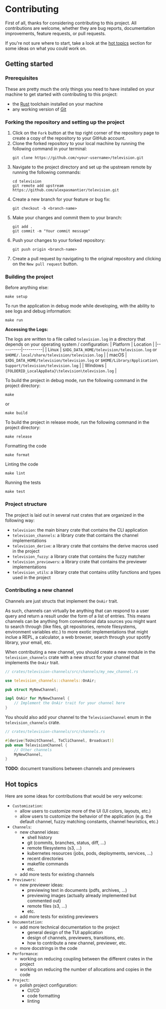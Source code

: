 # Contributing

First of all, thanks for considering contributing to this project. All contributions are welcome, whether they are bug
reports, documentation improvements, feature requests, or pull requests.

If you're not sure where to start, take a look at the [hot topics](#hot-topics) section for some ideas on what you could work on.


## Getting started
### Prerequisites
These are pretty much the only things you need to have installed on your machine to get started with contributing to
this project:
- the [Rust](https://www.rust-lang.org/tools/install) toolchain installed on your machine
- any working version of [Git](https://git-scm.com/downloads)

### Forking the repository and setting up the project
1. Click on the `Fork` button at the top right corner of the repository page to create a copy of the repository to your
   GitHub account.
2. Clone the forked repository to your local machine by running the following command in your terminal:
   ```shell
   git clone https://github.com/<your-username>/television.git
   ```
3. Navigate to the project directory and set up the upstream remote by running the following commands:
   ```shell
   cd television
   git remote add upstream https://github.com/alexpasmantier/television.git
   ```
4. Create a new branch for your feature or bug fix:
   ```shell
   git checkout -b <branch-name>
   ```
5. Make your changes and commit them to your branch:
   ```shell
   git add .
   git commit -m "Your commit message"
   ```
6. Push your changes to your forked repository:
   ```shell
   git push origin <branch-name>
   ```
7. Create a pull request by navigating to the original repository and clicking on the `New pull request` button.


### Building the project
Before anything else:
```shell
make setup
```
To run the application in debug mode while developing, with the ability to see logs and debug information:
```shell
make run
```

**Accessing the Logs:**

The logs are written to a file called `television.log` in a directory that depends on your operating system /
configuration:
| Platform | Location |
|----------|----------|
| Linux | `$XDG_DATA_HOME/television/television.log` or `$HOME/.local/share/television/television.log` |
| macOS | `$XDG_DATA_HOME/television/television.log` or `$HOME/Library/Application\ Support/television/television.log` |
| Windows | `{FOLDERID_LocalAppData}\television\television.log` |

To build the project in debug mode, run the following command in the project directory:
```shell
make
```
or
```shell
make build
```

To build the project in release mode, run the following command in the project directory:
```shell
make release
```
Formatting the code
```shell
make format
```
Linting the code
```shell
make lint
```
Running the tests
```shell
make test
```

### Project structure
The project is laid out in several rust crates that are organized in the following way:
- `television`: the main binary crate that contains the CLI application
- `television_channels`: a library crate that contains the channel implementations
- `television_derive`: a library crate that contains the derive macros used in the project
- `television_fuzzy`: a library crate that contains the fuzzy matcher
- `television_previewers`: a library crate that contains the previewer implementations
- `television_utils`: a library crate that contains utility functions and types used in the project


### Contributing a new channel
Channels are just structs that implement the `OnAir` trait.

As such, channels can virtually be anything that can respond to a user query and return a result under the form of a list of entries. This means channels can be anything from conventional data sources you might want to search through (like files, git repositories, remote filesystems, environment variables etc.) to more exotic implementations that might inclue a REPL, a calculator, a web browser, search through your spotify library, your email, etc.

When contributing a new channel, you should create a new module in the `television_channels` crate with a new struct for
your channel that implements the `OnAir` trait.
```rust
// crates/television-channels/src/channels/my_new_channel.rs

use television_channels::channels::OnAir;

pub struct MyNewChannel;

impl OnAir for MyNewChannel {
    // Implement the OnAir trait for your channel here
}
```

You should also add your channel to the `TelevisionChannel` enum in the `television_channels` crate.
```rust
// crates/television-channels/src/channels.rs

#[derive(ToUnitChannel, ToCliChannel, Broadcast)]
pub enum TelevisionChannel {
    // Other channels
    MyNewChannel,
}
```

**TODO**: document transitions between channels and previewers


## Hot topics
Here are some ideas for contributions that would be very welcome:

- `Customization`:
  - allow users to customize more of the UI (UI colors, layouts, etc.)
  - allow users to customize the behavior of the application (e.g. the default channel, fuzzy matching constants, channel heuristics, etc.)
- `Channels`:
  - new channel ideas:
    - shell history
    - git (commits, branches, status, diff, ...)
    - remote filesystems (s3, ...)
    - kubernetes resources (jobs, pods, deployments, services, ...)
    - recent directories
    - makefile commands
    - etc.
  - add more tests for existing channels
- `Previewers`:
  - new previewer ideas:
    - previewing text in documents (pdfs, archives, ...)
    - previewing images (actually already implemented but commented out)
    - remote files (s3, ...)
    - etc.
  - add more tests for existing previewers
- `Documentation`:
  - add more technical documentation to the project
    - general design of the TUI application
    - design of channels, previewers, transitions, etc.
    - how to contribute a new channel, previewer, etc.
  - more docstrings in the code
- `Performance`:
  - working on reducing coupling between the different crates in the project
  - working on reducing the number of allocations and copies in the code
- `Project`:
  - polish project configuration:
    - CI/CD
    - code formatting
    - linting



